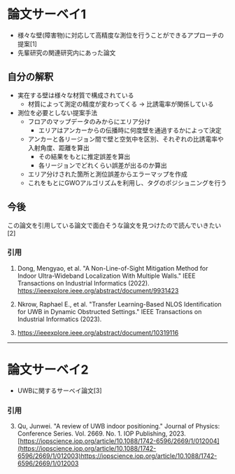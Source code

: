 # 論文サーベイ1
- 様々な壁(障害物)に対応して高精度な測位を行うことができるアプローチの提案[1]
- 先輩研究の関連研究内にあった論文

## 自分の解釈
- 実在する壁は様々な材質で構成されている
  - 材質によって測定の精度が変わってくる → 比誘電率が関係している
- 測位を必要としない提案手法
  - フロアのマップデータのみからにエリア分け
    - エリアはアンカーからの伝播時に何度壁を通過するかによって決定
  - アンカーと各リージョン間で壁と空気中を区別、それぞれの比誘電率や入射角度、距離を算出
    - その結果をもとに推定誤差を算出
    - 各リージョンでどれくらい誤差が出るのか算出
  - エリア分けされた箇所と測位誤差からエラーマップを作成
  - これをもとにGWOアルゴリズムを利用し、タグのポジショニングを行う
 
## 今後
この論文を引用している論文で面白そうな論文を見つけたので読んでいきたい[2]
  

### 引用
1. Dong, Mengyao, et al. "A Non-Line-of-Sight Mitigation Method for Indoor Ultra-Wideband Localization With Multiple Walls." IEEE Transactions on Industrial Informatics (2022).  
https://ieeexplore.ieee.org/abstract/document/9931423

2. Nkrow, Raphael E., et al. "Transfer Learning-Based NLOS Identification for UWB in Dynamic Obstructed Settings." IEEE Transactions on Industrial Informatics (2023).
3. https://ieeexplore.ieee.org/abstract/document/10319116

---
# 論文サーベイ2
- UWBに関するサーベイ論文[3]

### 引用
3. Qu, Junwei. "A review of UWB indoor positioning." Journal of Physics: Conference Series. Vol. 2669. No. 1. IOP Publishing, 2023.
 [https://iopscience.iop.org/article/10.1088/1742-6596/2669/1/012004](https://iopscience.iop.org/article/10.1088/1742-6596/2669/1/012003)https://iopscience.iop.org/article/10.1088/1742-6596/2669/1/012003
